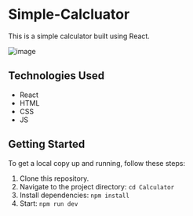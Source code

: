 # Simple-Calcluator
Тhis is a simple calculator built using React.

![image](https://github.com/Alex7509/Simple-Calcluator/assets/117475285/34a1a5bb-ca59-49b8-9c69-be65cf22bb77)

## Technologies Used

- React
- HTML
- CSS
- JS

## Getting Started

To get a local copy up and running, follow these steps:

1. Clone this repository.
2. Navigate to the project directory: `cd Calculator`
3. Install dependencies: `npm install`
4. Start: `npm run dev`
